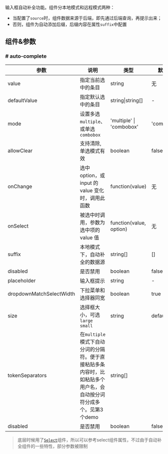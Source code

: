 输入框自动补全功能。组件分本地模式和远程模式两种：
* 当配置了`source`时，组件数据来源于后端，即先通过后端查询，再提示出来；
* 否则，组件为自动添加后缀，后缀内容在属性`suffix`中配置

## 组件&参数

### # auto-complete

| 参数           | 说明                             | 类型        | 默认值 |
|---------------|----------------------------------|------------|---------|
| value    | 指定当前选中的条目 | string  |  无  |
| defaultValue | 指定默认选中的条目 | string&#124;string[] |  -  |
| mode | 设置多选`multiple`、或单选`combobox` | 'multiple' &#124; 'combobox' | 'combobox' |
| allowClear   | 支持清除, 单选模式有效 | boolean | false |
| onChange | 选中 option，或 input 的 value 变化时，调用此函数 | function(value) | 无 |
| onSelect | 被选中时调用，参数为选中项的 value 值	| function(value, option)	| 无 |
| suffix | 本地模式下，自动补全的数据源	 | string[] | [] |
| disabled | 是否禁用 | boolean | false |
| placeholder | 输入框提示 | string | - |
| dropdownMatchSelectWidth | 下拉菜单和选择器同宽 | boolean | true |
| size    | 选择框大小，可选 `large` `small`  | string      |      default      |
| tokenSeparators | 在`multiple`模式下自动分词的分隔符。便于直接粘贴多条内容时，比如粘贴多个用户名，会自动按分词符分成多个。见第3个demo | string[] |  |
| disabled | 是否禁用 | boolean | false |

> 底层时候用了[`Select`](#/DataEntry/Select)组件，所以可以参考select组件属性，不过由于自动补全组件的一些特性，部分参数被限制
